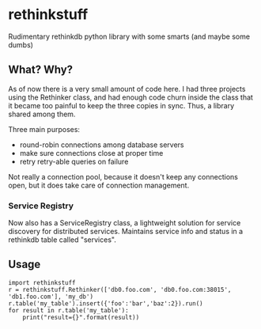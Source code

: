 # rethinkstuff
Rudimentary rethinkdb python library with some smarts (and maybe some dumbs)

## What? Why?

As of now there is a very small amount of code here. I had three projects using the Rethinker class, and had enough code churn inside the class that it became too painful to keep the three copies in sync. Thus, a library shared among them.

Three main purposes:
- round-robin connections among database servers
- make sure connections close at proper time
- retry retry-able queries on failure

Not really a connection pool, because it doesn't keep any connections open, but it does take care of connection management.

### Service Registry

Now also has a ServiceRegistry class, a lightweight solution for service
discovery for distributed services. Maintains service info and status in a
rethinkdb table called "services".

## Usage
```
import rethinkstuff
r = rethinkstuff.Rethinker(['db0.foo.com', 'db0.foo.com:38015', 'db1.foo.com'], 'my_db')
r.table('my_table').insert({'foo':'bar','baz':2}).run()
for result in r.table('my_table'):
    print("result={}".format(result))
```

